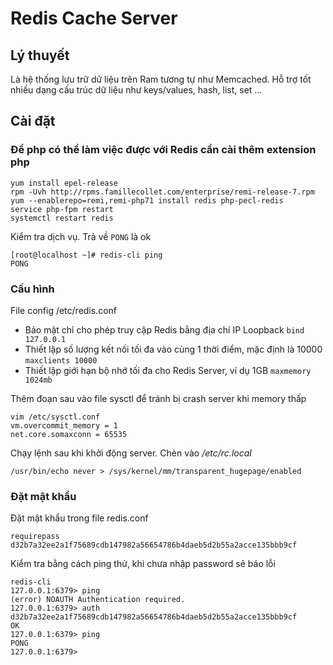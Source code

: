# Redis Cache Server
## Lý thuyết
Là hệ thống lưu trữ dữ liệu trên Ram tương tự như Memcached. Hỗ trợ tốt nhiều dạng cấu trúc dữ liệu như keys/values, hash, list, set ...
## Cài đặt
### Để php có thể làm việc được với Redis cần cài thêm extension php
```
yum install epel-release
rpm -Uvh http://rpms.famillecollet.com/enterprise/remi-release-7.rpm
yum --enablerepo=remi,remi-php71 install redis php-pecl-redis
service php-fpm restart
systemctl restart redis
```
Kiểm tra dịch vụ. Trả về `PONG` là ok
```
[root@localhost ~]# redis-cli ping
PONG
```
### Cấu hình
File config /etc/redis.conf
  - Bảo mật chỉ cho phép truy cập Redis bằng địa chỉ IP Loopback
```bind 127.0.0.1```
  - Thiết lập số lượng kết nối tối đa vào cùng 1 thời điểm, mặc định là 10000
```maxclients 10000```
  - Thiết lập giới hạn bộ nhớ tối đa cho Redis Server, ví dụ 1GB
```maxmemory 1024mb```

Thêm đoạn sau vào file sysctl để tránh bị crash server khi memory thấp
```
vim /etc/sysctl.conf
vm.overcommit_memory = 1
net.core.somaxconn = 65535
```
Chạy lệnh sau khi khởi động server. Chèn vào */etc/rc.local*
```
/usr/bin/echo never > /sys/kernel/mm/transparent_hugepage/enabled
```
### Đặt mật khẩu
Đặt mật khẩu trong file redis.conf
```
requirepass d32b7a32ee2a1f75689cdb147982a56654786b4daeb5d2b55a2acce135bbb9cf
```
Kiểm tra bằng cách ping thử, khi chưa nhập password sẽ báo lỗi 
```
redis-cli
127.0.0.1:6379> ping
(error) NOAUTH Authentication required.
127.0.0.1:6379> auth d32b7a32ee2a1f75689cdb147982a56654786b4daeb5d2b55a2acce135bbb9cf
OK
127.0.0.1:6379> ping
PONG
127.0.0.1:6379> 
```
